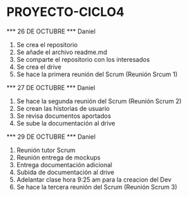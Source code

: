 # PROYECTO-CICLO4

*** 26 DE OCTUBRE ***
Daniel

1. Se crea el repositorio
2. Se añade el archivo readme.md
3. Se comparte el repositorio con los interesados
4. Se crea el drive
5. Se hace la primera reunión del Scrum (Reunión Srcum 1)

*** 27 DE OCTUBRE ***
Daniel

1. Se hace la segunda reunión del Scrum (Reunión Scrum 2)
2. Se crean las historias de usuario
3. Se revisa documentos aportados
4. Se sube la documentación al drive

*** 29 DE OCTUBRE ***
Daniel

1. Reunión tutor Scrum
2. Reunión entrega de mockups
3. Entrega documentación adicional 
4. Subida de documentación al drive
5. Adelantar clase hora 9:25 am para la creacion del Dev
6. Se hace la tercera reunión del Scrum (Reunión Scrum 3)
